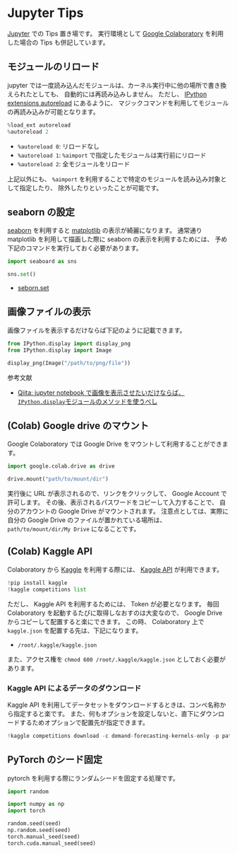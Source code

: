 # Jupyter Tips

[Jupyter][jupyter] での Tips 置き場です。
実行環境として [Google Colaboratory][colab] を利用した場合の Tips も併記しています。

[colab]: https://colab.research.google.com/
[jupyter]: https://jupyter.org/

## モジュールのリロード

jupyter では一度読み込んだモジュールは、カーネル実行中に他の場所で書き換えられたとしても、
自動的には再読み込みしません。
ただし、 [IPython extensions autoreload][autoreload] にあるように、
マジックコマンドを利用してモジュールの再読み込みが可能となります。

```py
%load_ext autoreload
%autoreload 2
```

- `%autoreload 0`: リロードなし
- `%autoreload 1`: `%aimport` で指定したモジュールは実行前にリロード
- `%autoreload 2`: 全モジュールをリロード

上記以外にも、 `%aimport` を利用することで特定のモジュールを読み込み対象として指定したり、
除外したりといったことが可能です。

[autoreload]: https://ipython.readthedocs.io/en/stable/config/extensions/autoreload.html

## seaborn の設定

[seaborn][sns] を利用すると [matplotlib][matplotlib] の表示が綺麗になります。
通常通り matplotlib を利用して描画した際に seaborn の表示を利用するためには、
予め下記のコマンドを実行しておく必要があります。

```py
import seaboard as sns

sns.set()
```

- [seborn.set][sns_set]

[matplotlib]: https://matplotlib.org/
[sns]: https://seaborn.pydata.org/index.html
[sns_set]: https://seaborn.pydata.org/generated/seaborn.set.html

## 画像ファイルの表示

画像ファイルを表示するだけならば下記のように記載できます。

```py
from IPython.display import display_png
from IPython.display import Image

display_png(Image("/path/to/png/file"))
```

参考文献

- [Qiita: jupyter notebook で画像を表示させたいだけならば、`IPython.display`モジュールのメソッドを使うべし][knknkn1162]

[knknkn1162]: https://qiita.com/knknkn1162/items/77999450c59db915ab87

## (Colab) Google drive のマウント

Google Colaboratory では Google Drive をマウントして利用することができます。

```py
import google.colab.drive as drive

drive.mount("path/to/mount/dir")
```

実行後に URL が表示されるので、リンクをクリックして、 Google Account で許可します。
その後、表示されるパスワードをコピーして入力することで、
自分のアカウントの Google Drive がマウントされます。
注意点としては、実際に自分の Google Drive のファイルが置かれている場所は、
`path/to/mount/dir/My Drive` になることです。

## (Colab) Kaggle API

Colaboratory から [Kaggle][kaggle] を利用する際には、 [Kaggle API][kaggel_api] が利用できます。

```py
!pip install kaggle
!kaggle competitions list
```

ただし、 Kaggle API を利用するためには、 Token が必要となります。
毎回 Colaboratory を起動するたびに取得しなおすのは大変なので、
Google Drive からコピーして配置すると楽にできます。
この時、 Colaboratory 上で `kaggle.json` を配置する先は、下記になります。

- `/root/.kaggle/kaggle.json`

また、アクセス権を `chmod 600 /root/.kaggle/kaggle.json` としておく必要があります。

[kaggle]: https://www.kaggle.com/
[kaggel_api]: https://github.com/Kaggle/kaggle-api

### Kaggle API によるデータのダウンロード

Kaggle API を利用してデータセットをダウンロードするときは、コンペ名称から指定すると楽です。
また、何もオプションを設定しないと、直下にダウンロードするためオプションで配置先が指定できます。

```py
!kaggle competitions download -c demand-forecasting-kernels-only -p path/to/raw
```

## PyTorch のシード固定

pytorch を利用する際にランダムシードを固定する処理です。

```py
import random

import numpy as np
import torch

random.seed(seed)
np.random.seed(seed)
torch.manual_seed(seed)
torch.cuda.manual_seed(seed)
```
